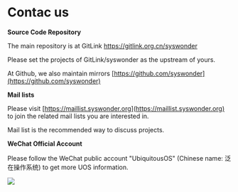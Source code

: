 # Contac us

<i class="fa-solid fa-code-commit"></i> **Source Code Repository**

The main repository is at GitLink <a href="https://gitlink.org.cn/syswonder">https://gitlink.org.cn/syswonder </a>

Please set the projects of GitLink/syswonder as the upstream of yours.

At <i class="fa-brands fa-github"></i> Github, we also maintain mirrors [https://github.com/syswonder](https://github.com/syswonder)

<i class="fa-solid fa-envelopes-bulk"></i> **Mail lists**

Please visit [https://maillist.syswonder.org](https://maillist.syswonder.org) to join the related mail lists you are interested in.

Mail list is the recommended way to discuss projects.

<i class="fa-brands fa-weixin"></i> **WeChat Official Account**

Please follow the WeChat public account "UbiquitousOS" (Chinese name: 泛在操作系统) to get more UOS information.

![](_media/qrcode_4_ubiquitousos.jpg)


